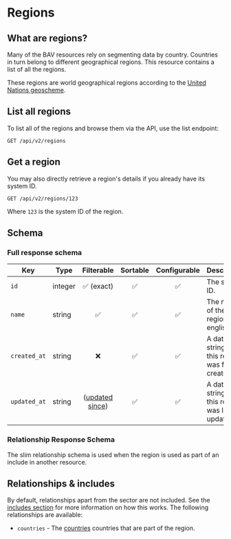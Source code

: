 # Regions

## What are regions?

Many of the BAV resources rely on segmenting data by country. Countries in turn belong to different geographical
regions. This resource contains a list of all the regions.

These regions are world geographical regions according to
the [United Nations geoscheme](https://en.wikipedia.org/wiki/United_Nations_geoscheme).

## List all regions

To list all of the regions and browse them via the API, use the list endpoint:

```http request
GET /api/v2/regions
```

## Get a region

You may also directly retrieve a region's details if you already have its system ID.

```http request
GET /api/v2/regions/123
```

Where `123` is the system ID of the region.

## Schema

### Full response schema

| Key          | Type    |                Filterable                 |      Sortable      |    Configurable    | Description                                           |
|--------------|---------|:-----------------------------------------:|:------------------:|:------------------:|-------------------------------------------------------|
| `id`         | integer |        :white_check_mark: (exact)         | :white_check_mark: | :white_check_mark: | The system ID.                                        |                                                           |
| `name`       | string  |            :white_check_mark:             | :white_check_mark: | :white_check_mark: | The name of the region in english.                    |                                                                                                                         |
| `created_at` | string  |                    :x:                    | :white_check_mark: | :white_check_mark: | A datetime string when this region was first created. |
| `updated_at` | string  | ([updated since](../customizing/filters)) | :white_check_mark: | :white_check_mark: | A datetime string when this region was last updated.  |

### Relationship Response Schema

The slim relationship schema is used when the region is used as part of an include in another resource.

## Relationships & includes

By default, relationships apart from the sector are not included. See
the [includes section](../customizing/includes) for more information on how this works. The following relationships
are available:

- `countries` - The [countries](countries.md) countries that are part of the region.
